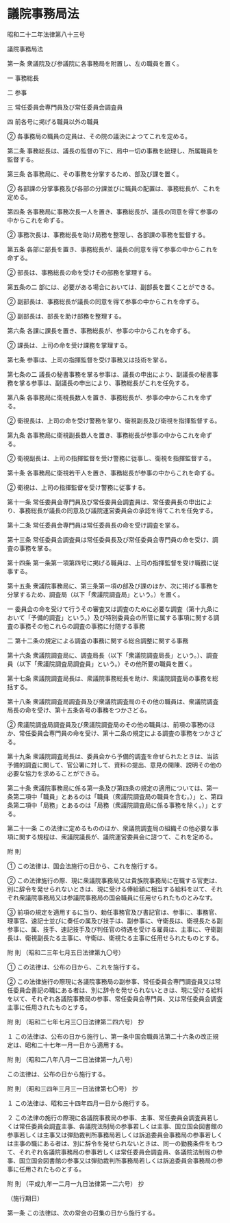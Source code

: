 # 議院事務局法

昭和二十二年法律第八十三号

議院事務局法

第一条 衆議院及び参議院に各事務局を附置し、左の職員を置く。

一 事務総長

二 参事

三 常任委員会専門員及び常任委員会調査員

四 前各号に掲げる職員以外の職員

② 各事務局の職員の定員は、その院の議決によつてこれを定める。

第二条 事務総長は、議長の監督の下に、局中一切の事務を統理し、所属職員を監督する。

第三条 各事務局に、その事務を分掌するため、部及び課を置く。

② 各部課の分掌事務及び各部の分課並びに職員の配置は、事務総長が、これを定める。

第四条 各事務局に事務次長一人を置き、事務総長が、議長の同意を得て参事の中からこれを命ずる。

② 事務次長は、事務総長を助け局務を整理し、各部課の事務を監督する。

第五条 各部に部長を置き、事務総長が、議長の同意を得て参事の中からこれを命ずる。

② 部長は、事務総長の命を受けその部務を掌理する。

第五条の二 部には、必要がある場合においては、副部長を置くことができる。

② 副部長は、事務総長が議長の同意を得て参事の中からこれを命ずる。

③ 副部長は、部長を助け部務を整理する。

第六条 各課に課長を置き、事務総長が、参事の中からこれを命ずる。

② 課長は、上司の命を受け課務を掌理する。

第七条 参事は、上司の指揮監督を受け事務又は技術を掌る。

第七条の二 議長の秘書事務を掌る参事は、議長の申出により、副議長の秘書事務を掌る参事は、副議長の申出により、事務総長がこれを任免する。

第八条 各事務局に衛視長数人を置き、事務総長が、参事の中からこれを命ずる。

② 衛視長は、上司の命を受け警務を掌り、衛視副長及び衛視を指揮監督する。

第九条 各事務局に衛視副長数人を置き、事務総長が参事の中からこれを命ずる。

② 衛視副長は、上司の指揮監督を受け警務に従事し、衛視を指揮監督する。

第十条 各事務局に衛視若干人を置き、事務総長が参事の中からこれを命ずる。

② 衛視は、上司の指揮監督を受け警務に従事する。

第十一条 常任委員会専門員及び常任委員会調査員は、常任委員長の申出により、事務総長が議長の同意及び議院運営委員会の承認を得てこれを任免する。

第十二条 常任委員会専門員は常任委員長の命を受け調査を掌る。

第十三条 常任委員会調査員は常任委員長及び常任委員会専門員の命を受け、調査の事務を掌る。

第十四条 第一条第一項第四号に掲げる職員は、上司の指揮監督を受け職務に従事する。

第十五条 衆議院事務局に、第三条第一項の部及び課のほか、次に掲げる事務を分掌するため、調査局（以下「衆議院調査局」という。）を置く。

一 委員会の命を受けて行うその審査又は調査のために必要な調査（第十九条において「予備的調査」という。）及び特別委員会の所管に属する事項に関する調査の事務その他これらの調査の事務に付随する事務

二 第十二条の規定による調査の事務に関する総合調整に関する事務

第十六条 衆議院調査局に、調査局長（以下「衆議院調査局長」という。）、調査員（以下「衆議院調査局調査員」という。）その他所要の職員を置く。

第十七条 衆議院調査局長は、衆議院事務総長を助け、衆議院調査局の事務を総括する。

第十八条 衆議院調査局調査員及び衆議院調査局のその他の職員は、衆議院調査局長の命を受け、第十五条各号の事務をつかさどる。

② 衆議院調査局調査員及び衆議院調査局のその他の職員は、前項の事務のほか、常任委員会専門員の命を受け、第十二条の規定による調査の事務をつかさどる。

第十九条 衆議院調査局長は、委員会から予備的調査を命ぜられたときは、当該予備的調査に関して、官公署に対して、資料の提出、意見の開陳、説明その他の必要な協力を求めることができる。

第二十条 衆議院事務局に係る第一条及び第四条の規定の適用については、第一条第二項中「職員」とあるのは「職員（衆議院調査局の職員を含む。）」と、第四条第二項中「局務」とあるのは「局務（衆議院調査局に係る事務を除く。）」とする。

第二十一条 この法律に定めるもののほか、衆議院調査局の組織その他必要な事項に関する規程は、衆議院議長が、議院運営委員会に諮つて、これを定める。

附 則

① この法律は、国会法施行の日から、これを施行する。

② この法律施行の際、現に衆議院事務局又は貴族院事務局に在職する官吏は、別に辞令を発せられないときは、現に受ける俸給額に相当する給料を以て、それぞれ衆議院事務局又は参議院事務局の国会職員に任用せられたものとみなす。

③ 前項の規定を適用するに当り、勅任事務官及び書記官は、参事に、事務官、理事官、速記士並びに奏任の属及び技手は、副参事に、守衛長は、衛視長たる副参事に、属、技手、速記技手及び判任官の待遇を受ける雇員は、主事に、守衛副長は、衛視副長たる主事に、守衛は、衛視たる主事に任用せられたものとする。

附 則 （昭和二三年七月五日法律第九〇号）

① この法律は、公布の日から、これを施行する。

② この法律施行の際現に各議院事務局の副参事、常任委員会専門調査員又は常任委員会書記の職にある者は、別に辞令を発せられないときは、現に受ける給料を以て、それぞれ各議院事務局の参事、常任委員会専門員、又は常任委員会調査主事に任用されたものとする。

附 則 （昭和二七年七月三〇日法律第二四六号） 抄

１ この法律は、公布の日から施行し、第一条中国会職員法第二十六条の改正規定は、昭和二十七年一月一日から適用する。

附 則 （昭和二八年八月一二日法律第一九八号）

この法律は、公布の日から施行する。

附 則 （昭和三四年三月三一日法律第七〇号） 抄

１ この法律は、昭和三十四年四月一日から施行する。

２ この法律の施行の際現に各議院事務局の参事、主事、常任委員会調査員若しくは常任委員会調査主事、各議院法制局の参事若しくは主事、国立国会図書館の参事若しくは主事又は弾劾裁判所事務局若しくは訴追委員会事務局の参事若しくは主事の職にある者は、別に辞令を発せられないときは、同一の勤務条件をもつて、それぞれ各議院事務局の参事若しくは常任委員会調査員、各議院法制局の参事、国立国会図書館の参事又は弾劾裁判所事務局若しくは訴追委員会事務局の参事に任用されたものとする。

附 則 （平成九年一二月一九日法律第一二六号） 抄

（施行期日）

第一条 この法律は、次の常会の召集の日から施行する。
